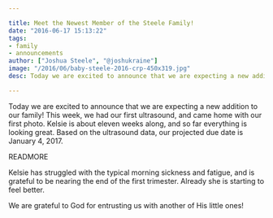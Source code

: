 ```yaml
---

title: Meet the Newest Member of the Steele Family!
date: "2016-06-17 15:13:22"
tags:
- family
- announcements
author: ["Joshua Steele", "@joshukraine"]
image: "/2016/06/baby-steele-2016-crp-450x319.jpg"
desc: Today we are excited to announce that we are expecting a new addition to our family!

---
```


Today we are excited to announce that we are expecting a new addition to our family! This week, we had our first ultrasound, and came home with our first photo. Kelsie is about eleven weeks along, and so far everything is looking great. Based on the ultrasound data, our projected due date is January 4, 2017.

READMORE

Kelsie has struggled with the typical morning sickness and fatigue, and is grateful to be nearing the end of the first trimester. Already she is starting to feel better.

We are grateful to God for entrusting us with another of His little ones!
